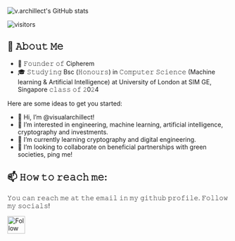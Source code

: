 ![v.archillect's GitHub stats](https://github-readme-stats.vercel.app/api?username=visualarchillect&show_icons=true&theme=radical)

![visitors](https://visitor-badge-reloaded.herokuapp.com/badge?page_id=visualarchillect.visualarchillectcolor=00cf00)
 
## :book: 𝙰𝚋𝚘𝚞𝚝 𝙼𝚎

- 💼 𝙵𝚘𝚞𝚗𝚍𝚎𝚛 𝚘𝚏 Cipherem
- 🎓 𝚂𝚝𝚞𝚍𝚢𝚒𝚗𝚐 Bsc (𝙷𝚘𝚗𝚘𝚞𝚛𝚜) in 𝙲𝚘𝚖𝚙𝚞𝚝𝚎𝚛 𝚂𝚌𝚒𝚎𝚗𝚌𝚎 (Machine learning & Artificial Intelligence) at University of London at SIM GE, Singapore 𝚌𝚕𝚊𝚜𝚜 𝚘𝚏 𝟸0𝟸4

Here are some ideas to get you started:

- 👋 Hi, I’m @visualarchillect!
- 👀 I’m interested in engineering, machine learning, artificial intelligence, cryptography and investments.
- 🌱 I’m currently learning cryptography and digital engineering.
- 💞️ I’m looking to collaborate on beneficial partnerships with green societies, ping me!

## 📫 𝙷𝚘𝚠 𝚝𝚘 𝚛𝚎𝚊𝚌𝚑 𝚖𝚎:
𝚈𝚘𝚞 𝚌𝚊𝚗 𝚛𝚎𝚊𝚌𝚑 𝚖𝚎 𝚊𝚝 𝚝𝚑𝚎 𝚎𝚖𝚊𝚒𝚕 𝚒𝚗 𝚖𝚢 𝚐𝚒𝚝𝚑𝚞𝚋 𝚙𝚛𝚘𝚏𝚒𝚕𝚎. 𝙵𝚘𝚕𝚕𝚘𝚠 𝚖𝚢 𝚜𝚘𝚌𝚒𝚊𝚕𝚜!


[<img src="https://raw.githubusercontent.com/Raymo111/Raymo111/master/socials/twitter.svg" height="40em" align="center" alt="Follow Raym0111 on Twitter" title="Follow Raymo111 on Twitter"/>](https://twitter.com/padgyism_)

<!---
visualarchillect/visualarchillect is a ✨ special ✨ repository because its `README.md` (this file) appears on your GitHub profile.
You can click the Preview link to take a look at your changes.
--->
